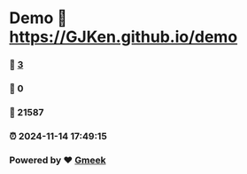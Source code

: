 # Demo :link: https://GJKen.github.io/demo 
### :page_facing_up: [3](https://GJKen.github.io/demo/tag.html) 
### :speech_balloon: 0 
### :hibiscus: 21587 
### :alarm_clock: 2024-11-14 17:49:15 
### Powered by :heart: [Gmeek](https://github.com/Meekdai/Gmeek)
